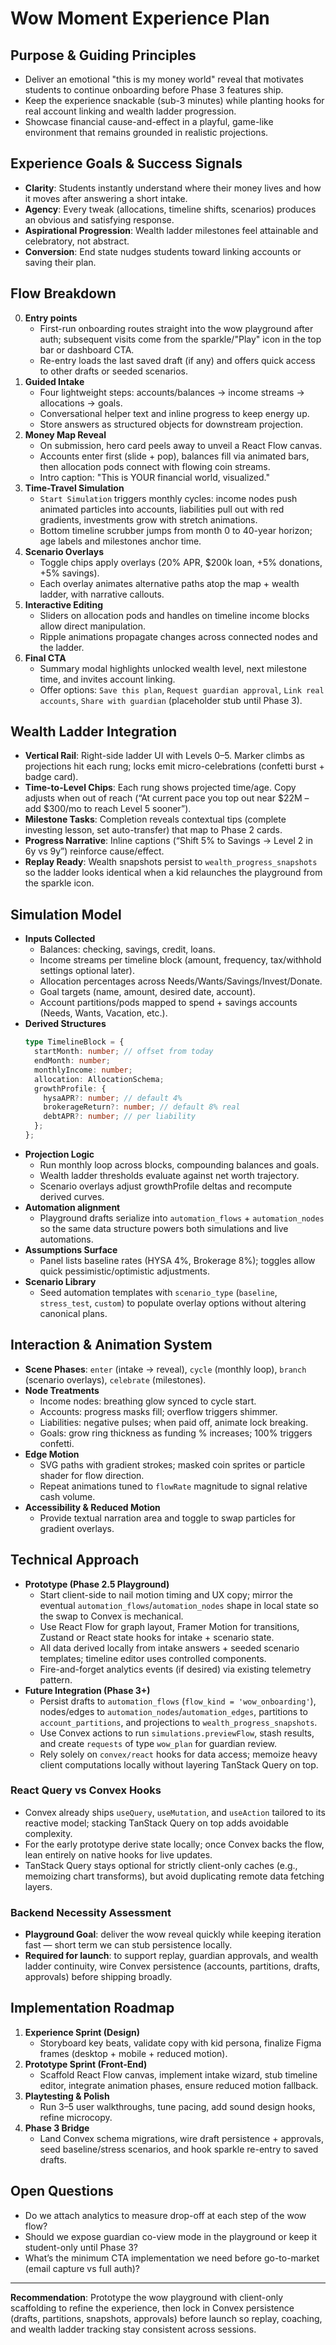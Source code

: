 # Wow Moment Experience Plan

## Purpose & Guiding Principles
- Deliver an emotional "this is my money world" reveal that motivates students to continue onboarding before Phase 3 features ship.
- Keep the experience snackable (sub-3 minutes) while planting hooks for real account linking and wealth ladder progression.
- Showcase financial cause-and-effect in a playful, game-like environment that remains grounded in realistic projections.

## Experience Goals & Success Signals
- **Clarity**: Students instantly understand where their money lives and how it moves after answering a short intake.
- **Agency**: Every tweak (allocations, timeline shifts, scenarios) produces an obvious and satisfying response.
- **Aspirational Progression**: Wealth ladder milestones feel attainable and celebratory, not abstract.
- **Conversion**: End state nudges students toward linking accounts or saving their plan.

## Flow Breakdown
0. **Entry points**
   - First-run onboarding routes straight into the wow playground after auth; subsequent visits come from the sparkle/"Play" icon in the top bar or dashboard CTA.
   - Re-entry loads the last saved draft (if any) and offers quick access to other drafts or seeded scenarios.
1. **Guided Intake**
   - Four lightweight steps: accounts/balances → income streams → allocations → goals.
   - Conversational helper text and inline progress to keep energy up.
   - Store answers as structured objects for downstream projection.
2. **Money Map Reveal**
   - On submission, hero card peels away to unveil a React Flow canvas.
   - Accounts enter first (slide + pop), balances fill via animated bars, then allocation pods connect with flowing coin streams.
   - Intro caption: "This is YOUR financial world, visualized." 
3. **Time-Travel Simulation**
   - `Start Simulation` triggers monthly cycles: income nodes push animated particles into accounts, liabilities pull out with red gradients, investments grow with stretch animations.
   - Bottom timeline scrubber jumps from month 0 to 40-year horizon; age labels and milestones anchor time.
4. **Scenario Overlays**
   - Toggle chips apply overlays (20% APR, $200k loan, +5% donations, +5% savings).
   - Each overlay animates alternative paths atop the map + wealth ladder, with narrative callouts.
5. **Interactive Editing**
   - Sliders on allocation pods and handles on timeline income blocks allow direct manipulation.
   - Ripple animations propagate changes across connected nodes and the ladder.
6. **Final CTA**
   - Summary modal highlights unlocked wealth level, next milestone time, and invites account linking.
   - Offer options: `Save this plan`, `Request guardian approval`, `Link real accounts`, `Share with guardian` (placeholder stub until Phase 3).

## Wealth Ladder Integration
- **Vertical Rail**: Right-side ladder UI with Levels 0–5. Marker climbs as projections hit each rung; locks emit micro-celebrations (confetti burst + badge card).
- **Time-to-Level Chips**: Each rung shows projected time/age. Copy adjusts when out of reach (“At current pace you top out near $22M – add $300/mo to reach Level 5 sooner”).
- **Milestone Tasks**: Completion reveals contextual tips (complete investing lesson, set auto-transfer) that map to Phase 2 cards.
- **Progress Narrative**: Inline captions (“Shift 5% to Savings → Level 2 in 6y vs 9y”) reinforce cause/effect.
- **Replay Ready**: Wealth snapshots persist to `wealth_progress_snapshots` so the ladder looks identical when a kid relaunches the playground from the sparkle icon.

## Simulation Model
- **Inputs Collected**
  - Balances: checking, savings, credit, loans.
  - Income streams per timeline block (amount, frequency, tax/withhold settings optional later).
  - Allocation percentages across Needs/Wants/Savings/Invest/Donate.
  - Goal targets (name, amount, desired date, account).
  - Account partitions/pods mapped to spend + savings accounts (Needs, Wants, Vacation, etc.).
- **Derived Structures**
  ```ts
  type TimelineBlock = {
    startMonth: number; // offset from today
    endMonth: number;
    monthlyIncome: number;
    allocation: AllocationSchema;
    growthProfile: {
      hysaAPR?: number; // default 4%
      brokerageReturn?: number; // default 8% real
      debtAPR?: number; // per liability
    };
  };
  ```
- **Projection Logic**
  - Run monthly loop across blocks, compounding balances and goals.
  - Wealth ladder thresholds evaluate against net worth trajectory.
  - Scenario overlays adjust growthProfile deltas and recompute derived curves.
- **Automation alignment**
  - Playground drafts serialize into `automation_flows` + `automation_nodes` so the same data structure powers both simulations and live automations.
- **Assumptions Surface**
  - Panel lists baseline rates (HYSA 4%, Brokerage 8%); toggles allow quick pessimistic/optimistic adjustments.
- **Scenario Library**
  - Seed automation templates with `scenario_type` (`baseline`, `stress_test`, `custom`) to populate overlay options without altering canonical plans.

## Interaction & Animation System
- **Scene Phases**: `enter` (intake → reveal), `cycle` (monthly loop), `branch` (scenario overlays), `celebrate` (milestones).
- **Node Treatments**
  - Income nodes: breathing glow synced to cycle start.
  - Accounts: progress masks fill; overflow triggers shimmer.
  - Liabilities: negative pulses; when paid off, animate lock breaking.
  - Goals: grow ring thickness as funding % increases; 100% triggers confetti.
- **Edge Motion**
  - SVG paths with gradient strokes; masked coin sprites or particle shader for flow direction.
  - Repeat animations tuned to `flowRate` magnitude to signal relative cash volume.
- **Accessibility & Reduced Motion**
  - Provide textual narration area and toggle to swap particles for gradient overlays.

## Technical Approach
- **Prototype (Phase 2.5 Playground)**
  - Start client-side to nail motion timing and UX copy; mirror the eventual `automation_flows`/`automation_nodes` shape in local state so the swap to Convex is mechanical.
  - Use React Flow for graph layout, Framer Motion for transitions, Zustand or React state hooks for intake + scenario state.
  - All data derived locally from intake answers + seeded scenario templates; timeline editor uses controlled components.
  - Fire-and-forget analytics events (if desired) via existing telemetry pattern.
- **Future Integration (Phase 3+)**
  - Persist drafts to `automation_flows` (`flow_kind = 'wow_onboarding'`), nodes/edges to `automation_nodes`/`automation_edges`, partitions to `account_partitions`, and projections to `wealth_progress_snapshots`.
  - Use Convex actions to run `simulations.previewFlow`, stash results, and create `requests` of type `wow_plan` for guardian review.
  - Rely solely on `convex/react` hooks for data access; memoize heavy client computations locally without layering TanStack Query on top.

### React Query vs Convex Hooks
- Convex already ships `useQuery`, `useMutation`, and `useAction` tailored to its reactive model; stacking TanStack Query on top adds avoidable complexity.
- For the early prototype derive state locally; once Convex backs the flow, lean entirely on native hooks for live updates.
- TanStack Query stays optional for strictly client-only caches (e.g., memoizing chart transforms), but avoid duplicating remote data fetching layers.

### Backend Necessity Assessment
- **Playground Goal**: deliver the wow reveal quickly while keeping iteration fast — short term we can stub persistence locally.
- **Required for launch**: to support replay, guardian approvals, and wealth ladder continuity, wire Convex persistence (accounts, partitions, drafts, approvals) before shipping broadly.

## Implementation Roadmap
1. **Experience Sprint (Design)**
   - Storyboard key beats, validate copy with kid persona, finalize Figma frames (desktop + mobile + reduced motion).
2. **Prototype Sprint (Front-End)**
   - Scaffold React Flow canvas, implement intake wizard, stub timeline editor, integrate animation phases, ensure reduced motion fallback.
3. **Playtesting & Polish**
   - Run 3–5 user walkthroughs, tune pacing, add sound design hooks, refine microcopy.
4. **Phase 3 Bridge**
   - Land Convex schema migrations, wire draft persistence + approvals, seed baseline/stress scenarios, and hook sparkle re-entry to saved drafts.

## Open Questions
- Do we attach analytics to measure drop-off at each step of the wow flow?
- Should we expose guardian co-view mode in the playground or keep it student-only until Phase 3?
- What’s the minimum CTA implementation we need before go-to-market (email capture vs full auth)?

---
**Recommendation**: Prototype the wow playground with client-only scaffolding to refine the experience, then lock in Convex persistence (drafts, partitions, snapshots, approvals) before launch so replay, coaching, and wealth ladder tracking stay consistent across sessions.
